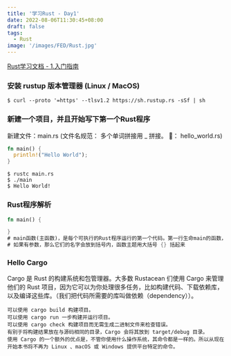 ```yaml
---
title: '学习Rust - Day1'
date: 2022-08-06T11:30:45+08:00
draft: false
tags:
  - Rust
image: '/images/FED/Rust.jpg'
---
```


[Rust学习文档 - 1.入门指南](https://rustwiki.org/zh-CN/book/ch01-03-hello-cargo.html)

### 安装 rustup 版本管理器 (Linux / MacOS)
```shell
$ curl --proto '=https' --tlsv1.2 https://sh.rustup.rs -sSf | sh
```

### 新建一个项目，并且开始写下第一个Rust程序
新建文件：main.rs (文件名规范： 多个单词拼接用 _ 拼接。 🌰： hello_world.rs)
```rust
fn main() {
  println!("Hello World");
}
```

```shell
$ rustc main.rs
$ ./main
$ Hello World!
```

### Rust程序解析
```rust
fn main() {

}
# main函数(主函数)，是每个可执行的Rust程序运行的第一个代码。第一行生命main的函数，不带参数也没有返回值。
# 如果有参数，那么它们的名字会放到括号内，函数主题用大括号 {} 括起来
```


### Hello Cargo
Cargo 是 Rust 的构建系统和包管理器。大多数 Rustacean 们使用 Cargo 来管理他们的 Rust 项目，因为它可以为你处理很多任务，比如构建代码、下载依赖库，以及编译这些库。（我们把代码所需要的库叫做依赖（dependency））。


```
可以使用 cargo build 构建项目。
可以使用 cargo run 一步构建并运行项目。
可以使用 cargo check 构建项目而无需生成二进制文件来检查错误。
有别于将构建结果放在与源码相同的目录，Cargo 会将其放到 target/debug 目录。
使用 Cargo 的一个额外的优点是，不管你使用什么操作系统，其命令都是一样的。所以从现在开始本书将不再为 Linux 、macOS 或 Windows 提供平台特定的命令。
```